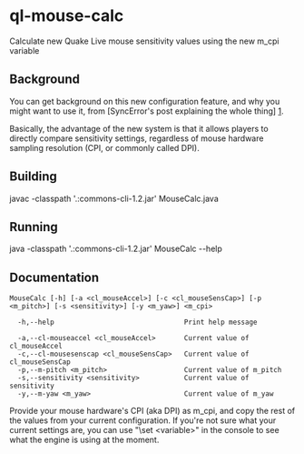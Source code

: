 ql-mouse-calc
==========

Calculate new Quake Live mouse sensitivity values using the new m\_cpi variable

Background
----------

You can get background on this new configuration feature, and why you might
want to use it, from [SyncError's post explaining the whole thing] [1].

Basically, the advantage of the new system is that it allows players to
directly compare sensitivity settings, regardless of mouse hardware sampling
resolution (CPI, or commonly called DPI).

Building
--------

javac -classpath '.:commons-cli-1.2.jar' MouseCalc.java

Running
-------

java -classpath '.:commons-cli-1.2.jar' MouseCalc --help

Documentation
-------------

    MouseCalc [-h] [-a <cl_mouseAccel>] [-c <cl_mouseSensCap>] [-p <m_pitch>] [-s <sensitivity>] [-y <m_yaw>] <m_cpi>

      -h,--help                                Print help message

      -a,--cl-mouseaccel <cl_mouseAccel>       Current value of cl_mouseAccel
      -c,--cl-mousesenscap <cl_mouseSensCap>   Current value of cl_mouseSensCap
      -p,--m-pitch <m_pitch>                   Current value of m_pitch
      -s,--sensitivity <sensitivity>           Current value of sensitivity
      -y,--m-yaw <m_yaw>                       Current value of m_yaw

Provide your mouse hardware's CPI (aka DPI) as m\_cpi, and copy the rest of the
values from your current configuration.  If you're not sure what your current
settings are, you can use "\set \<variable\>" in the console to see what the
engine is using at the moment.




[1]: http://www.quakelive.com/forum/showthread.php?15458 "quakelive.com"
